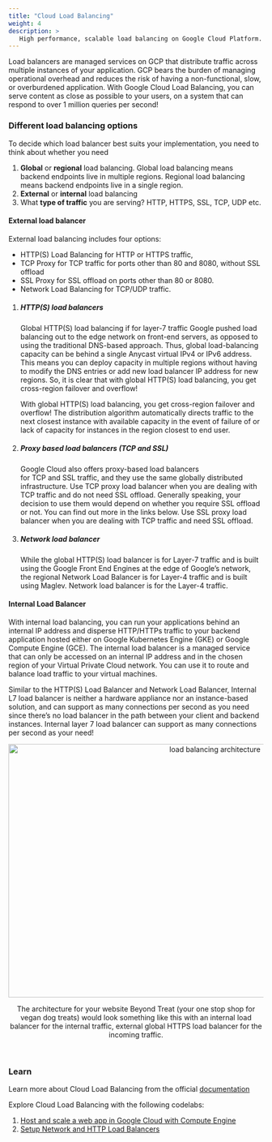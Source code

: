 ```yaml
---
title: "Cloud Load Balancing"
weight: 4
description: >
   High performance, scalable load balancing on Google Cloud Platform.
---
```


Load balancers are managed services on GCP that distribute traffic across multiple instances of your application. GCP bears the burden of managing operational overhead and reduces the risk of having a non-functional, slow, or overburdened application.
With Google Cloud Load Balancing, you can serve content as close as possible to your users, on a system that can respond to over 1 million queries per second!


### Different load balancing options
To decide which load balancer best suits your implementation, you need to think about whether you need

1. **Global** or **regional** load balancing. Global load balancing means backend endpoints live in multiple regions. Regional load balancing means backend endpoints live in a single region.
2. **External** or **internal** load balancing
4. What **type of traffic** you are serving? HTTP, HTTPS, SSL, TCP, UDP etc.

#### External load balancer
External load balancing includes four options:
* HTTP(S) Load Balancing for HTTP or HTTPS traffic,
* TCP Proxy for TCP traffic for ports other than 80 and 8080, without SSL offload
* SSL Proxy for SSL offload on ports other than 80 or 8080.
* Network Load Balancing for TCP/UDP traffic.

1. ##### HTTP(S) load balancers
    Global HTTP(S) load balancing if for layer-7 traffic
    Google pushed load balancing out to the edge network on front-end servers, as opposed to using the traditional DNS-based approach. Thus, global load-balancing capacity can be behind a single Anycast virtual IPv4 or IPv6 address. This means you can deploy capacity in multiple regions without having to modify the DNS entries or add new load balancer IP address for new regions. So, it is clear that with global HTTP(S) load balancing, you get cross-region failover and overflow!

    With global HTTP(S) load balancing, you get cross-region failover and overflow!
    The distribution algorithm automatically directs traffic to the next closest instance with available capacity in the event of failure of or lack of capacity for instances in the region closest to end user.

2. ##### Proxy based load balancers (TCP and SSL)
    Google Cloud also offers proxy-based load balancers for TCP and SSL traffic, and they use the same globally distributed infrastructure.
    Use TCP proxy load balancer when you are dealing with TCP traffic and do not need SSL offload.
    Generally speaking, your decision to use them would depend on whether you require SSL offload or not. You can find out more in the links below.
    Use SSL proxy load balancer when you are dealing with TCP traffic and need SSL offload.

3. ##### Network load balancer
    While the global HTTP(S) load balancer is for Layer-7 traffic and is built using the Google Front End Engines at the edge of Google’s network, the regional Network Load Balancer is for Layer-4 traffic and is built using Maglev.
    Network load balancer is for the Layer-4 traffic.


#### Internal Load Balancer
With internal load balancing, you can run your applications behind an internal IP address and disperse HTTP/HTTPs traffic to your backend application hosted either on Google Kubernetes Engine (GKE) or Google Compute Engine (GCE).
The internal load balancer is a managed service that can only be accessed on an internal IP address and in the chosen region of your Virtual Private Cloud network. You can use it to route and balance load traffic to your virtual machines. 

Similar to the HTTP(S) Load Balancer and Network Load Balancer, Internal L7 load balancer is neither a hardware appliance nor an instance-based solution, and can support as many connections per second as you need since there’s no load balancer in the path between your client and backend instances.
Internal layer 7 load balancer can support as many connections per second as your need!
 
 

<p align = "center">
<img src = "https://miro.medium.com/max/1400/1*TTUArfpyYhGvsoLJaLrzaA.png" alt="load balancing architecture" width="800" height="500">
</p>
<p align = "center">
The architecture for your website Beyond Treat (your one stop shop for vegan dog treats) would look something like this with an internal load balancer for the internal traffic, external global HTTPS load balancer for the incoming traffic.
</p>   
<br/>

### Learn

Learn more about Cloud Load Balancing from the official [documentation](https://cloud.google.com/load-balancing/docs/load-balancing-overview)

Explore Cloud Load Balancing with the following codelabs:
1. [Host and scale a web app in Google Cloud with Compute Engine](https://codelabs.developers.google.com/codelabs/cloud-webapp-hosting-gce#5)
2. [Setup Network and HTTP Load Balancers](https://kiosk-dot-codelabs-site.appspot.com/codelabs/cloud-load-balancers/index.html?index=..%2F..index#0)





